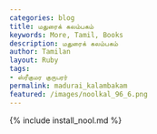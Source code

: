 ```yaml
---  
categories: blog  
title: மதுரைக் கலம்பகம்
keywords: More, Tamil, Books  
description: மதுரைக் கலம்பகம்
author: Tamilan  
layout: Ruby  
tags:     
- ஸ்ரீகுமர குருபரர்
permalink: madurai_kalambakam  
featured: /images/noolkal_96_6.png  
---  
```

{% include install_nool.md %}  

